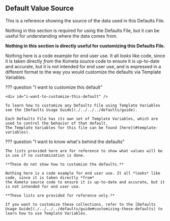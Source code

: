 ## Default Value Source

This is a reference showing the source of the data used in this Defaults File.

Nothing in this section is required for using the Defaults File, but it can be useful for understanding where the data comes from.

**Nothing in this section is directly useful for customizing this Defaults File.**

Nothing here is a code example for end user use. It all *looks* like code, since it is taken directly *from* the Kometa source code to ensure it is up-to-date and accurate, 
but it is not intended for end user use, and is expressed in a different format to the way you would customize the defaults via Template Variables.

??? question "I want to customize this default"

    <div id="i-want-to-customize-this-default" />

    To learn how to customize any Defaults File using Template Variables see the [Defaults Usage Guide](./../../../defaults/guide).
    
    Each Defaults File has its own set of Template Variables, which are used to control the behavior of that default.
    The Template Variables for this file can be found [here](#template-variables).

??? question "I want to know what's behind the defaults"

    The lists provided here are for reference to show what values will be in use if no customization is done. 

    **These do not show how to customize the defaults.**
    
    Nothing here is a code example for end user use. It all *looks* like code, since it is taken directly *from* 
    the Kometa source code to ensure it is up-to-date and accurate, but it is not intended for end user use.

    **These lists are provided for reference only.**

    If you want to customize these collections, refer to the [Defaults Usage Guide](./../../../defaults/guide#customizing-these-defaults) to learn how to use Template Variables.

